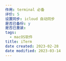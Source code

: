 ```yaml
---
作用: terminal 必备
评价: 5
设置同步: icloud 自动同步
是否已备份: y
是否已重装:
tags:
  - macOS软件
title: iTerm
date created: 2023-02-28
date modified: 2023-03-14
---
```

